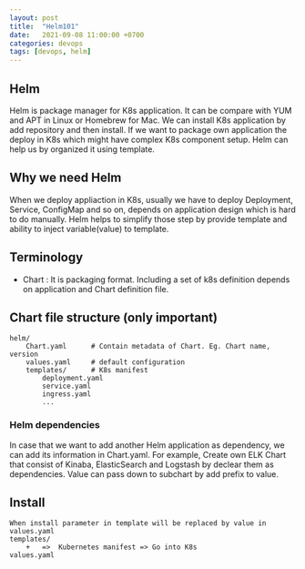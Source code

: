 ```yaml
---
layout: post
title:  "Helm101"
date:   2021-09-08 11:00:00 +0700
categories: devops
tags: [devops, helm]
---
```


## Helm
Helm is package manager for K8s application. It can be compare with YUM and APT in Linux or Homebrew for Mac. We can install K8s application by add repository and then install. If we want to package own application the deploy in K8s which might have complex K8s component setup. Helm can help us by organized it using template.

## Why we need Helm
When we deploy appliaction in K8s, usually we have to deploy Deployment, Service, ConfigMap and so on, depends on application design which is hard to do manually. Helm helps to simplify those step by provide template and ability to inject variable(value) to template.

## Terminology
- Chart : It is packaging format. Including a set of k8s definition depends on application and Chart definition file.

## Chart file structure (only important)
```
helm/
    Chart.yaml      # Contain metadata of Chart. Eg. Chart name, version
    values.yaml     # default configuration
    templates/      # K8s manifest
        deployment.yaml
        service.yaml
        ingress.yaml
        ...
```

### Helm dependencies
In case that we want to add another Helm application as dependency, we can add its information in Chart.yaml. For example, Create own ELK Chart that consist of Kinaba, ElasticSearch and Logstash by declear them as dependencies. Value can pass down to subchart by add prefix to value.

## Install
```
When install parameter in template will be replaced by value in values.yaml
templates/
    +   =>  Kubernetes manifest => Go into K8s
values.yaml
```
